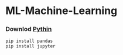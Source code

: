 # ML-Machine-Learning

### Downlod [Pythin](https://www.python.org/downloads/_)
```
pip install pandas
pip install jupyter
```
